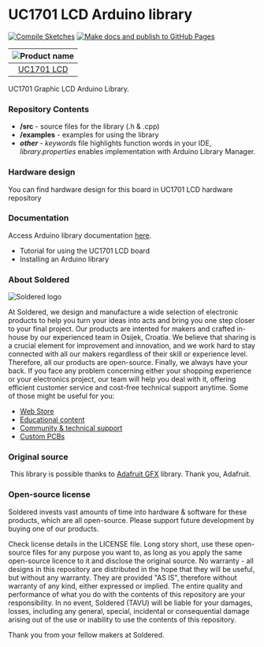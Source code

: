 # UC1701 LCD Arduino library

[![Compile Sketches](http://github-actions.40ants.com/e-radionicacom/Soldered-UC1701-LCD-Arduino-Library/matrix.svg?branch=dev&only=Compile%20Sketches)](https://github.com/e-radionicacom/Soldered-UC1701-LCD-Arduino-Library/actions/workflows/compile_test.yml)
[![Make docs and publish to GitHub Pages](https://github.com/e-radionicacom/Soldered-UC1701-LCD-Arduino-Library/actions/workflows/make_docs.yml/badge.svg?branch=dev)](https://github.com/e-radionicacom/Soldered-UC1701-LCD-Arduino-Library/actions/workflows/make_docs.yml)

| ![Product name](https://upload.wikimedia.org/wikipedia/commons/8/8f/Example_image.svg) |
| :---------------------------------------------------------------------------------------------: |
| [UC1701 LCD](https://www.solde.red/SKU)                                                            |

UC1701 Graphic LCD Arduino Library. 

### Repository Contents
- **/src** - source files for the library (.h & .cpp)
- **/examples** - examples for using the library
- ***other*** - *keywords* file highlights function words in your IDE, *library.properties* enables implementation with Arduino Library Manager.

### Hardware design
You can find hardware design for this board in UC1701 LCD hardware repository

### Documentation

Access Arduino library documentation [here](https://e-radionicacom.github.io/Soldered-UC1701-LCD-Arduino-Library/).

- Tutorial for using the UC1701 LCD board
- Installing an Arduino library

### About Soldered
![Soldered logo](https://raw.githubusercontent.com/e-radionicacom/Soldered-UC1701-LCD-Arduino-Library/dev/extras/Logo%20horizontal-2.svg)

At Soldered, we design and manufacture a wide selection of electronic products to help you turn your ideas into acts and bring you one step closer to your final project. Our products are intented for makers and crafted in-house by our experienced team in Osijek, Croatia. We believe that sharing is a crucial element for improvement and innovation, and we work hard to stay connected with all our makers regardless of their skill or experience level. Therefore, all our products are open-source. Finally, we always have your back. If you face any problem concerning either your shopping experience or your electronics project, our team will help you deal with it, offering efficient customer service and cost-free technical support anytime. Some of those might be useful for you:

- [Web Store](https://www.soldered.com)
- [Educational content](https://learn.soldered.com)
- [Community & technical support](https://community.soldered.com)
- [Custom PCBs](https://pcb.soldered.com)


### Original source
​
This library is possible thanks to [Adafruit GFX](https://github.com/adafruit/Adafruit-GFX-Library) library. Thank you, Adafruit. 


### Open-source license
Soldered invests vast amounts of time into hardware & software for these products, which are all open-source. Please support future development by buying one of our products. 

Check license details in the LICENSE file. Long story short, use these open-source files for any purpose you want to, as long as you apply the same open-source licence to it and disclose the original source. No warranty - all designs in this repository are distributed in the hope that they will be useful, but without any warranty. They are provided "AS IS", therefore without warranty of any kind, either expressed or implied. The entire quality and performance of what you do with the contents of this repository are your responsibility. In no event, Soldered (TAVU) will be liable for your damages, losses, including any general, special, incidental or consequential damage arising out of the use or inability to use the contents of this repository. 

Thank you from your fellow makers at Soldered.


